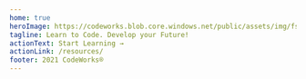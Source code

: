 ```yaml
---
home: true
heroImage: https://codeworks.blob.core.windows.net/public/assets/img/fs-logo.png
tagline: Learn to Code. Develop your Future!
actionText: Start Learning →
actionLink: /resources/
footer: 2021 CodeWorks®
---
```

<!-- <Welcome /> -->

